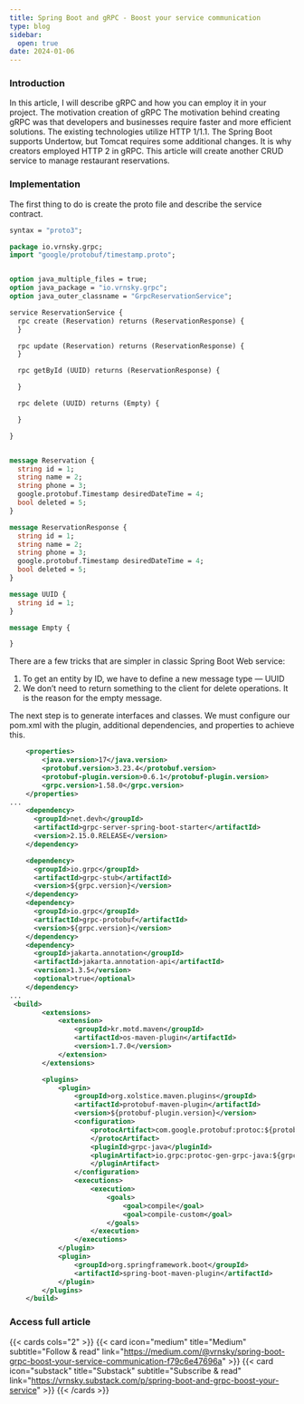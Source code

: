 ```yaml
---
title: Spring Boot and gRPC - Boost your service communication
type: blog
sidebar:
  open: true
date: 2024-01-06
---
```


### Introduction
In this article, I will describe gRPC and how you can employ it in your project.
The motivation creation of gRPC
The motivation behind creating gRPC was that developers and businesses require faster and more efficient solutions.
The existing technologies utilize HTTP 1/1.1. The Spring Boot supports Undertow, but Tomcat requires some additional changes.
It is why creators employed HTTP 2 in gRPC.
This article will create another CRUD service to manage restaurant reservations.

### Implementation
The first thing to do is create the proto file and describe the service contract.

```protobuf
syntax = "proto3";

package io.vrnsky.grpc;
import "google/protobuf/timestamp.proto";


option java_multiple_files = true;
option java_package = "io.vrnsky.grpc";
option java_outer_classname = "GrpcReservationService";

service ReservationService {
  rpc create (Reservation) returns (ReservationResponse) {
  }

  rpc update (Reservation) returns (ReservationResponse) {
  }

  rpc getById (UUID) returns (ReservationResponse) {

  }

  rpc delete (UUID) returns (Empty) {

  }

}


message Reservation {
  string id = 1;
  string name = 2;
  string phone = 3;
  google.protobuf.Timestamp desiredDateTime = 4;
  bool deleted = 5;
}

message ReservationResponse {
  string id = 1;
  string name = 2;
  string phone = 3;
  google.protobuf.Timestamp desiredDateTime = 4;
  bool deleted = 5;
}

message UUID {
  string id = 1;
}

message Empty {

}
```
There are a few tricks that are simpler in classic Spring Boot Web service:

1. To get an entity by ID, we have to define a new message type — UUID
2. We don’t need to return something to the client for delete operations. It is the reason for the empty message.

The next step is to generate interfaces and classes. We must configure our pom.xml with the plugin, additional dependencies, and properties to achieve this.

```xml {filename="pom.xml"}
    <properties>
        <java.version>17</java.version>
        <protobuf.version>3.23.4</protobuf.version>
        <protobuf-plugin.version>0.6.1</protobuf-plugin.version>
        <grpc.version>1.58.0</grpc.version>
    </properties>
...
    <dependency>
      <groupId>net.devh</groupId>
      <artifactId>grpc-server-spring-boot-starter</artifactId>
      <version>2.15.0.RELEASE</version>
    </dependency>

    <dependency>
      <groupId>io.grpc</groupId>
      <artifactId>grpc-stub</artifactId>
      <version>${grpc.version}</version>
    </dependency>
    <dependency>
      <groupId>io.grpc</groupId>
      <artifactId>grpc-protobuf</artifactId>
      <version>${grpc.version}</version>
    </dependency>
    <dependency>
      <groupId>jakarta.annotation</groupId>
      <artifactId>jakarta.annotation-api</artifactId>
      <version>1.3.5</version>
      <optional>true</optional>
    </dependency>
...
 <build>
        <extensions>
            <extension>
                <groupId>kr.motd.maven</groupId>
                <artifactId>os-maven-plugin</artifactId>
                <version>1.7.0</version>
            </extension>
        </extensions>

        <plugins>
            <plugin>
                <groupId>org.xolstice.maven.plugins</groupId>
                <artifactId>protobuf-maven-plugin</artifactId>
                <version>${protobuf-plugin.version}</version>
                <configuration>
                    <protocArtifact>com.google.protobuf:protoc:${protobuf.version}:exe:${os.detected.classifier}
                    </protocArtifact>
                    <pluginId>grpc-java</pluginId>
                    <pluginArtifact>io.grpc:protoc-gen-grpc-java:${grpc.version}:exe:${os.detected.classifier}
                    </pluginArtifact>
                </configuration>
                <executions>
                    <execution>
                        <goals>
                            <goal>compile</goal>
                            <goal>compile-custom</goal>
                        </goals>
                    </execution>
                </executions>
            </plugin>
            <plugin>
                <groupId>org.springframework.boot</groupId>
                <artifactId>spring-boot-maven-plugin</artifactId>
            </plugin>
        </plugins>
    </build>
```

### Access full article
{{< cards cols="2" >}}
{{< card icon="medium" title="Medium" subtitle="Follow & read" link="https://medium.com/@vrnsky/spring-boot-grpc-boost-your-service-communication-f79c6e47696a" >}}
{{< card icon="substack" title="Substack" subtitle="Subscribe & read" link="https://vrnsky.substack.com/p/spring-boot-and-grpc-boost-your-service"  >}}
{{< /cards >}}

